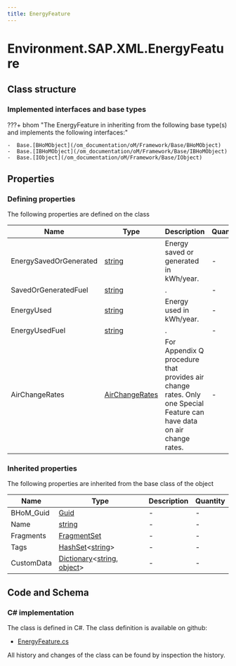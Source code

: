 ```yaml
---
title: EnergyFeature
---
```


# Environment.SAP.XML.EnergyFeature



## Class structure

### Implemented interfaces and base types

???+ bhom "The EnergyFeature in inheriting from the following base type(s) and implements the following interfaces:"

    -  Base.[BHoMObject](/om_documentation/oM/Framework/Base/BHoMObject)
    -  Base.[IBHoMObject](/om_documentation/oM/Framework/Base/IBHoMObject)
    -  Base.[IObject](/om_documentation/oM/Framework/Base/IObject)


## Properties



### Defining properties

The following properties are defined on the class

| Name             | Type             | Description      | Quantity         |
|------------------|------------------|------------------|------------------|
| EnergySavedOrGenerated | [string](https://learn.microsoft.com/en-us/dotnet/api/System.String?view=netstandard-2.0) | Energy saved or generated in kWh/year. | - |
| SavedOrGeneratedFuel | [string](https://learn.microsoft.com/en-us/dotnet/api/System.String?view=netstandard-2.0) | . | - |
| EnergyUsed | [string](https://learn.microsoft.com/en-us/dotnet/api/System.String?view=netstandard-2.0) | Energy used in kWh/year. | - |
| EnergyUsedFuel | [string](https://learn.microsoft.com/en-us/dotnet/api/System.String?view=netstandard-2.0) | . | - |
| AirChangeRates | [AirChangeRates](/om_documentation/oM/Adapter/Environment/SAP/XML/AirChangeRates) | For Appendix Q procedure that provides air change rates. Only one Special Feature can have data on air change rates. | - |


### Inherited properties
The following properties are inherited from the base class of the object

| Name             | Type             | Description      | Quantity         |
|------------------|------------------|------------------|------------------|
| BHoM_Guid | [Guid](https://learn.microsoft.com/en-us/dotnet/api/System.Guid?view=netstandard-2.0) | - | - |
| Name | [string](https://learn.microsoft.com/en-us/dotnet/api/System.String?view=netstandard-2.0) | - | - |
| Fragments | [FragmentSet](/om_documentation/oM/Framework/Base/FragmentSet) | - | - |
| Tags | [HashSet](https://learn.microsoft.com/en-us/dotnet/api/System.Collections.Generic.HashSet-1?view=netstandard-2.0)&lt;[string](https://learn.microsoft.com/en-us/dotnet/api/System.String?view=netstandard-2.0)&gt; | - | - |
| CustomData | [Dictionary](https://learn.microsoft.com/en-us/dotnet/api/System.Collections.Generic.Dictionary-2?view=netstandard-2.0)&lt;[string](https://learn.microsoft.com/en-us/dotnet/api/System.String?view=netstandard-2.0), [object](https://learn.microsoft.com/en-us/dotnet/api/System.Object?view=netstandard-2.0)&gt; | - | - |


## Code and Schema

### C# implementation

The class is defined in C#. The class definition is available on github:

- [EnergyFeature.cs](https://github.com/BHoM/SAP_Toolkit/blob/develop/SAP_oM/XML/EnergyFeature.cs)

All history and changes of the class can be found by inspection the history.
